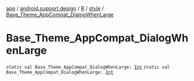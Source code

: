 [app](../../../index.md) / [android.support.design](../../index.md) / [R](../index.md) / [style](index.md) / [Base_Theme_AppCompat_DialogWhenLarge](./-base_-theme_-app-compat_-dialog-when-large.md)

# Base_Theme_AppCompat_DialogWhenLarge

`static val Base_Theme_AppCompat_DialogWhenLarge: `[`Int`](https://kotlinlang.org/api/latest/jvm/stdlib/kotlin/-int/index.html)
`static val Base_Theme_AppCompat_DialogWhenLarge: `[`Int`](https://kotlinlang.org/api/latest/jvm/stdlib/kotlin/-int/index.html)